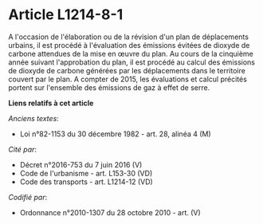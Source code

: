 # Article L1214-8-1

A l'occasion de l'élaboration ou de la révision d'un plan de déplacements urbains, il est procédé à l'évaluation des
émissions évitées de dioxyde de carbone attendues de la mise en œuvre du plan. Au cours de la cinquième année suivant
l'approbation du plan, il est procédé au calcul des émissions de dioxyde de carbone générées par les déplacements dans le
territoire couvert par le plan. A compter de 2015, les évaluations et calcul précités portent sur l'ensemble des émissions de
gaz à effet de serre.

**Liens relatifs à cet article**

_Anciens textes_:

  - Loi n°82-1153 du 30 décembre 1982 - art. 28, alinéa 4 (M)

_Cité par_:

  - Décret n°2016-753 du 7 juin 2016 (V)
  - Code de l'urbanisme - art. L153-30 (VD)
  - Code des transports - art. L1214-12 (VD)

_Codifié par_:

  - Ordonnance n°2010-1307 du 28 octobre 2010 - art. (V)
